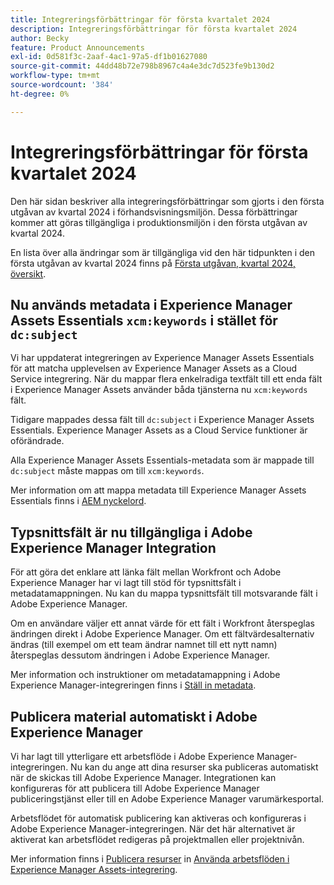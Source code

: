```yaml
---
title: Integreringsförbättringar för första kvartalet 2024
description: Integreringsförbättringar för första kvartalet 2024
author: Becky
feature: Product Announcements
exl-id: 0d581f3c-2aaf-4ac1-97a5-df1b01627080
source-git-commit: 44dd48b72e798b8967c4a4e3dc7d523fe9b130d2
workflow-type: tm+mt
source-wordcount: '384'
ht-degree: 0%

---
```


# Integreringsförbättringar för första kvartalet 2024

Den här sidan beskriver alla integreringsförbättringar som gjorts i den första utgåvan av kvartal 2024 i förhandsvisningsmiljön. Dessa förbättringar kommer att göras tillgängliga i produktionsmiljön i den första utgåvan av kvartal 2024.

En lista över alla ändringar som är tillgängliga vid den här tidpunkten i den första utgåvan av kvartal 2024 finns på [Första utgåvan, kvartal 2024, översikt](/help/quicksilver/product-announcements/product-releases/24-q1-release-activity/24-q1-release-overview.md).

## Nu används metadata i Experience Manager Assets Essentials `xcm:keywords` i stället för `dc:subject`

Vi har uppdaterat integreringen av Experience Manager Assets Essentials för att matcha upplevelsen av Experience Manager Assets as a Cloud Service integrering. När du mappar flera enkelradiga textfält till ett enda fält i Experience Manager Assets använder båda tjänsterna nu `xcm:keywords` fält.

Tidigare mappades dessa fält till `dc:subject` i Experience Manager Assets Essentials. Experience Manager Assets as a Cloud Service funktioner är oförändrade.

Alla Experience Manager Assets Essentials-metadata som är mappade till `dc:subject` måste mappas om till `xcm:keywords`.

Mer information om att mappa metadata till Experience Manager Assets Essentials finns i [AEM nyckelord](/help/quicksilver/documents/adobe-workfront-for-experience-manager-assets-essentials/setup-asset-essentials.md#aem-keyword).

## Typsnittsfält är nu tillgängliga i Adobe Experience Manager Integration

För att göra det enklare att länka fält mellan Workfront och Adobe Experience Manager har vi lagt till stöd för typsnittsfält i metadatamappningen. Nu kan du mappa typsnittsfält till motsvarande fält i Adobe Experience Manager.

Om en användare väljer ett annat värde för ett fält i Workfront återspeglas ändringen direkt i Adobe Experience Manager. Om ett fältvärdesalternativ ändras (till exempel om ett team ändrar namnet till ett nytt namn) återspeglas dessutom ändringen i Adobe Experience Manager.

Mer information och instruktioner om metadatamappning i Adobe Experience Manager-integreringen finns i [Ställ in metadata](/help/quicksilver/administration-and-setup/configure-integrations/configure-aacs-integration.md#set-up-metadata-optional).

## Publicera material automatiskt i Adobe Experience Manager

Vi har lagt till ytterligare ett arbetsflöde i Adobe Experience Manager-integreringen. Nu kan du ange att dina resurser ska publiceras automatiskt när de skickas till Adobe Experience Manager. Integrationen kan konfigureras för att publicera till Adobe Experience Manager publiceringstjänst eller till en Adobe Experience Manager varumärkesportal.

Arbetsflödet för automatisk publicering kan aktiveras och konfigureras i Adobe Experience Manager-integreringen. När det här alternativet är aktiverat kan arbetsflödet redigeras på projektmallen eller projektnivån.

Mer information finns i [Publicera resurser](/help/quicksilver/documents/adobe-workfront-for-experience-manager-assets-essentials/use-aem-workflows.md#publishing-assets) in [Använda arbetsflöden i Experience Manager Assets-integrering](/help/quicksilver/documents/adobe-workfront-for-experience-manager-assets-essentials/use-aem-workflows.md).
